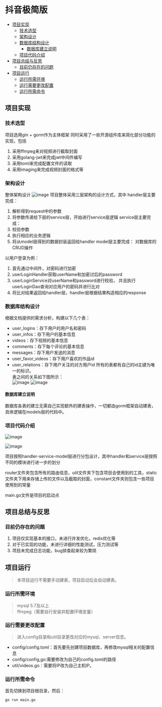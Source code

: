 # 抖音极简版

- [项目实现](#项目实现)
  - [技术选型](#技术选型)
  - [架构设计](#架构设计)
  - [数据库结构设计](#数据库结构设计)
    - [数据库建立说明](#数据库建立说明)
  - [项目代码介绍](#项目代码介绍)
- [项目总结与反思](#项目总结与反思)
  - [目前仍存在的问题](#目前仍存在的问题)
- [项目运行](#项目运行)
  - [运行所需环境](#运行所需环境)
  - [运行需要更改配置](#运行需要更改配置)
  - [运行所需命令](#运行所需命令)

## 项目实现
### 技术选型
项目选用gin + gorm作为主体框架
同时采用了一些开源组件库来简化部分功能的实现，包括
  1. 采用ffmpeg来对视频进行截取封面
  2. 采用golang-jwt来完成jwt中间件编写
  3. 采用toml来完成配置文件的读取
  4. 采用imaging来完成视频封面的格式等
### 架构设计
整体架构设计
![image](https://user-images.githubusercontent.com/87178677/220897373-0ad5473b-980b-4678-8c7e-3089375e06c7.png)
项目整体采用三层架构的设计方式，其中
handler层主要完成：
1. 解析得到request中的参数
2. 将参数传递给下层的service层，开始进行service层逻辑
service层主要完成：
1. 校验参数
2. 执行相应的业务逻辑
3. 将从model层得到的数据封装返回给handler
model层主要完成：
对数据库的CRUD操作

以用户登录为例：
1. 首先通过中间件，对密码进行加密
2. userLoginHandler获取userName和加密过后的password
3. userLoginService对userName和password进行校验， 并且执行userLoginDao查询对应用户的密码并进行比对
4. 将比对结果返回给handler层，handler层根据结果构造相应的response
### 数据库结构设计
根据文档提供的需求分析，构建以下几个表：
- user_logins：存下用户的用户名和密码
- user_infos：存下用户的基本信息
- videos：存下视频的基本信息
- comments：存下每个评论的基本信息
- messages：存下用户发送的消息
- user_favor_videos：存下用户喜欢的作品id
- user_relations：存下用户关注的对方用户id
所有的表都有自己的id主键为唯一的标识。         
表之间的关系如下图所示：        
![image](https://user-images.githubusercontent.com/87178677/220898753-909fad4f-86e4-4afd-84bb-692e65f1ae45.png)
![image](https://user-images.githubusercontent.com/87178677/220899050-5e5f3afe-546a-4ac5-a06a-7aa69b6c690b.png)
#### 数据库建立说明
数据库各表的建立无需自己实现额外的建表操作，一切都由gorm框架自动建表，具体逻辑在models层的代码中。

### 项目代码介绍
![image](https://user-images.githubusercontent.com/87178677/220897644-2533e93f-aee4-42e4-8375-b772a9742c79.png)

![image](https://user-images.githubusercontent.com/87178677/220897669-6fcbd2b3-a218-4650-882d-c621186bafb3.png)

项目按照handler-service-model层进行分包设计，其中handler和service层按照不同的模块进行进一步的划分

router文件夹包含所有的路由信息，util文件夹下包含项目会使用到的工具，static文件夹下用来存储上传的文件以及截取的封面，constant文件夹则包含一些项目使用到的常量

main.go文件是项目的启动点

## 项目总结与反思
### 目前仍存在的问题
1. 项目仅实现基本的接口，未进行并发优化，redis优化等
2. 对于已实现的功能，未进行详细的性能测试，压力测试等
3. 项目未完成日志功能，bug排查起来较为繁琐

## 项目运行
> 本项目运行不需要手动建表，项目启动后会自动建表。
### 运行所需环境
>mysql 5.7及以上                    
>ffmpeg（需要自行安装并配置环境变量）       

### 运行需要更改配置
>进入config目录和util目录更改对应的mysql、server信息。      
- config/config.toml：首先要先创建项目数据库，再修改mysql相关的配置信息      
- config/config,go:需要修改为自己的config.toml的路径   
- util/videos.go：需要将IP改为自己主机IP。

### 运行所需命令
首先切换到项目根目录，然后：
```
go run main.go
```
